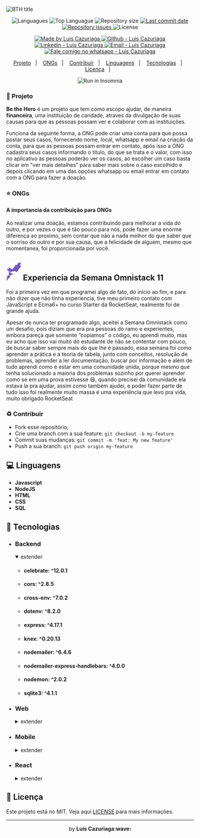 ![BTH title](/frontend/src/assets/BTHtitle%20(2).gif)

<p align="center">
  <img alt="Languagues" src="https://img.shields.io/github/languages/count/luis-cazuriaga/be-the-hero">
  <img alt="Top Languague" src="https://img.shields.io/github/languages/top/luis-cazuriaga/be-the-hero">
  <img alt="Repository size" src="https://img.shields.io/github/repo-size/luis-cazuriaga/be-the-hero">
  <a href="https://github.com/luis-cazuriaga/be-the-hero/commits/master">
    <img alt="Last commit date" src="https://img.shields.io/github/last-commit/luis-cazuriaga/be-the-hero">
  </a>
   <a href="https://github.com/luis-cazuriaga/be-the-hero/issues">
    <img alt="Repository issues" src="https://img.shields.io/github/issues/luis-cazuriaga/be-the-hero">
  </a>
  <img alt="License" src="https://img.shields.io/github/license/luis-cazuriaga/be-the-hero">
</p>
<p align="center">

  <a href="https://github.com/luis-cazuriaga" target="_blank">
    <img alt="Made by Luis Cazuriaga   " src="https://img.shields.io/badge/made%20by-Luis%20Cazuriaga-blue">
  </a>
  <a href="https://github.com/luis-cazuriaga" target="_blank" >
    <img alt="Github - Luis Cazuriaga   " src="https://img.shields.io/badge/Github--%23F8952D?style=social&logo=github">
  </a>
  <a href="https://www.linkedin.com/in/luis-cazuriaga-49b9201a2/" target="_blank" >
    <img alt="Linkedin - Luis Cazuriaga" src="https://img.shields.io/badge/Linkedin--%23F8952D?style=social&logo=linkedin">
  </a>
  <a href="mailto:luis.cazuriaga@gmail.com" target="_blank" >
    <img alt="Email - Luis Cazuriaga" src="https://img.shields.io/badge/Email--%23F8952D?style=social&logo=gmail">
  </a>
  <a href="https://api.whatsapp.com/send?phone=5513981099128"
        target="_blank" >
    <img alt="Fale comigo no whatsapp - Luis Cazuriaga" src="https://img.shields.io/badge/Whatsapp--%23F8952D?style=social&logo=whatsapp">
  </a>

</p>

<p align="center">
  <a href="#wrench-projeto">Projeto</a>&nbsp;&nbsp;&nbsp;|&nbsp;&nbsp;&nbsp;
  <a href="#star-ongs">ONGs</a>&nbsp;&nbsp;&nbsp;|&nbsp;&nbsp;&nbsp;
  <a href="#recycle-contribuir">Contribuir</a>&nbsp;&nbsp;&nbsp;|&nbsp;&nbsp;&nbsp;
  <a href="#computer-linguagens">Linguagens</a>&nbsp;&nbsp;&nbsp;|&nbsp;&nbsp;&nbsp;
  <a href="#rocket-tecnologias">Tecnologias</a>&nbsp;&nbsp;&nbsp;|&nbsp;&nbsp;&nbsp;
  <a href="#memo-licença">Licença</a>&nbsp;&nbsp;&nbsp;|&nbsp;&nbsp;&nbsp;
   
	
</p>
<p align="center">
<a "href="https://insomnia.rest/run/?label=Be%20The%20Hero&amp;uri=https%3A%2F%2Fraw.githubusercontent.com%2FEliasGcf%2Fbe-the-hero%2Fmaster%2FInsomnia.json" rel="nofollow" ><img src="https://camo.githubusercontent.com/a47cc6a6b74e0edbba2a73d2f727eaf4ccd1d855/68747470733a2f2f696e736f6d6e69612e726573742f696d616765732f72756e2e737667" alt="Run in Insomnia" data-canonical-src="https://insomnia.rest/images/run.svg" style="max-width:100%;"></a>
</p>

### :wrench: Projeto

<b>Be the Hero</b> é um projeto que tem como escopo ajudar, de maneira <b>financeira</b>, uma instituição de caridade,
atraves da divulgação de suas causas para que as pessoas possam ver e colaborar com as instituições.

Funciona da seguinte forma, a ONG pode criar uma conta para que possa postar seus casos, fornecendo nome, local, whatsapp e email
na criação da conta, para que as pessoas possam entrar em contato, após isso a ONG cadastra seus casos informando o titulo, do que se trata e o valor, com isso no aplicativo as pessoas poderão ver os casos, ao escolher um caso basta clicar em "ver mais detalhes" para saber mais sobre o caso escolhido e depois clicando em uma das opções whatsapp ou email entrar em contato com a ONG para fazer a doação.



### :star: ONGs
#### A importancia da contribuição para ONGs
Ao realizar uma doação, estamos contribuindo para melhorar a vida do outro,
e por vezes o que é tão pouco para nós, pode fazer uma enorme diferença ao proximo,
sem contar que não a nada melhor do que saber que o sorriso do outro e por sua causa,
que a felicidade de alguem, mesmo que momentanea, foi proporcionada por você.


<h2> 
<img alt="RocketSeat" src="frontend/src/assets/rocketseat.svg" width="40px" border-radius:10px/>
Experiencia da Semana Omnistack 11
</h2>

Foi a primeira vez em que programei algo de fato, do início ao fim, e para não dizer que não tinha experiencia,
tive meu primeiro contato com JavaScript e Ecma6+ no curso Starter da RocketSeat, realmente foi de grande ajuda.

Apesar de nunca ter programado algo, aceitei a Semana Omnistack como um desafio, pois diziam que era pra pessoas do ramo e experientes, embora pareça que somente “copiamos” o código, eu aprendi muito, mas eu acho que isso vai muito do estudante de não se contentar 
com pouco, de buscar saber sempre mais do que lhe é passado, essa semana foi como aprender a prática e a teoria de tabela, junto com conceitos, resolução de problemas, aprender a ler documentação, buscar por informação e além de tudo aprendi como é estar em uma comunidade unida, porque mesmo que tenha solucionado a maioria dos problemas sozinho por querer aprender como se em uma prova estivesse :satisfied:, quando precisei da comunidade ela estava la pra ajudar, assim como também ajudei, e poder fazer parte de tudo isso foi realmente muito massa é uma experiência que levo pra vida, muito obrigado RocketSeat




### :recycle: Contribuir

- Fork esse repositório;
- Crie uma branch com a sua feature: `git checkout -b my-feature`
- Commit suas mudanças: `git commit -m 'feat: My new feature'`
- Push a sua branch: `git push origin my-feature`



## :computer: Linguagens

- **Javascript**
- **NodeJS**
- **HTML**
- **CSS**
- **SQL**

## :rocket: Tecnologias
- ### Backend 
	<details open>
        <summary>extender</summary>
        <ul>
            <li><h4> celebrate:  ^12.0.1</h4></li> 
            <li><h4>cors:  ^2.8.5</h4></li> 
            <li><h4>cross-env:  ^7.0.2</h4></li> 
            <li><h4>dotenv:  ^8.2.0</h4></li> 
            <li><h4>express:  ^4.17.1</h4></li> 
            <li><h4>knex:  ^0.20.13</h4></li> 
            <li><h4>nodemailer:  ^6.4.6</h4></li> 
            <li><h4>nodemailer-express-handlebars:  ^4.0.0</h4></li> 
            <li><h4>nodemon: ^2.0.2 </h4></li> 
            <li><h4>sqlite3:  ^4.1.1</h4></li> 
        </ul>
    </details>


- ### Web
	<details>
        <summary>extender</summary>
        <ul>
            <li><h4> @testing-library/jest-dom:  ^4.2.4</h4></li> 
            <li><h4>@testing-library/react:  ^9.3.2</h4></li> 
            <li><h4>@testing-library/user-event:  ^7.1.2</h4></li> 
            <li><h4>axios:  ^0.19.2</h4></li> 
            <li><h4>polished:  ^3.5.1</h4></li> 
            <li><h4>react:  ^16.13.1</h4></li> 
            <li><h4> react-dom:  ^16.13.1</h4></li> 
            <li><h4>react-icons:  ^3.9.0</h4></li> 
            <li><h4>react-router-dom:  ^5.1.2</h4></li> 
            <li><h4>react-scripts:  3.4.1</h4></li> 
        </ul>
    </details>
	
- ### Mobile
	 <details>
        <summary>extender</summary>
        <ul>
            <li><h4>React navigation</h4>
                 <ul>
                     <li><h4>@react-native-community/masked-view: 0.1.5</h4></li>
                     <li><h4>@react-navigation/native:  ^5.1.3</h4></li>
                 </ul>
            </li> 
            <li><h4>axios:  ^0.19.2</h4></li> 
            <li><h4>expo:  ~36.0.0</h4></li> 
            <li><h4>expo-constants:  ~8.0.0</h4></li> 
            <li><h4>expo-mail-composer:  ~8.0.0</h4></li> 
            <li><h4>intl:  ^1.2.</h4></li> 
        </ul>
    </details>
	
- ### React
 
     <details>
        <summary>extender</summary>
        <ul>
            <li><h4>react:  ~16.9.0</h4></li> 
            <li><h4> react-dom:  ~16.9.0</h4></li> 
            <li><h4> react-native:  https://github.com/expo/react-native/archive/sdk-36.0.0.tar.gz</h4></li> 
            <li><h4> react-native-gesture-handler:  ~1.5.0</h4></li> 
            <li><h4> react-native-reanimated:  ~1.4.0</h4></li> 
            <li><h4> react-native-safe-area-contex:  0.6.0</h4></li> 
            <li><h4> react-native-screens:  2.0.0-alpha.12</h4></li> 
            <li><h4>react-native-web:  ~0.11.7</h4></li> 
        </ul>
    </details>

## :memo: Licença

Este projeto está no MIT. Veja aqui [LICENSE](/LICENSE) para mais informações.

---

<p align="center">by <strong>Luis Cazuriaga:wave: </p>

